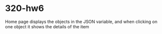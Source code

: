 # 320-hw6
 Home page displays the objects in the JSON variable, and when clicking on one object it shows the details of the item
